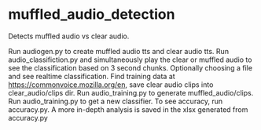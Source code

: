 ﻿# muffled_audio_detection

Detects muffled audio vs clear audio. 

Run audiogen.py to create muffled audio tts and clear audio tts. Run audio_classifiction.py and simultaneously play the clear or muffled audio to see the classification based on 3 second chunks. Optionally choosing a file and see realtime classification. Find training data at https://commonvoice.mozilla.org/en, save clear audio clips into clear_audio/clips dir. Run audio_training.py to generate muffled_audio/clips. Run audio_training.py to get a new classifier. To see accuracy, run accuracy.py. A more in-depth analysis is saved in the xlsx generated from accuracy.py

